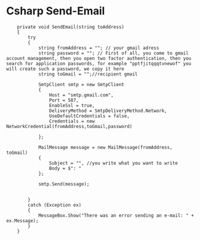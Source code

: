 # Csharp Send-Email
        private void SendEmail(string toAddress)
        {
            try
            {
                string fromAddress = ""; // your gmail adress
                string password = ""; // First of all, you come to gmail account management, then you open two factor authentication, then you search for application passwords, for example "pptfjitqqqtvnewof" you will create such a password, we copy it here
                string toGmail = "";//recipient gmail 

                SmtpClient smtp = new SmtpClient
                {
                    Host = "smtp.gmail.com",
                    Port = 587,
                    EnableSsl = true,
                    DeliveryMethod = SmtpDeliveryMethod.Network,
                    UseDefaultCredentials = false,
                    Credentials = new NetworkCredential(fromAddress,toGmail,password)

                };

                MailMessage message = new MailMessage(fromAddress, toGmail)
                {
                    Subject = "", //you write what you want to write
                    Body = $": "
                };

                smtp.Send(message);


            }
            catch (Exception ex)
            {
                MessageBox.Show("There was an error sending an e-mail: " + ex.Message);
            }
        }
